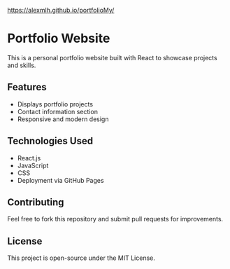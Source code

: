 https://alexmlh.github.io/portfolioMy/

Portfolio Website
=================

This is a personal portfolio website built with React to showcase projects and skills.

Features
--------
- Displays portfolio projects
- Contact information section
- Responsive and modern design

Technologies Used
-----------------
- React.js
- JavaScript
- CSS
- Deployment via GitHub Pages

Contributing
------------
Feel free to fork this repository and submit pull requests for improvements.

License
-------
This project is open-source under the MIT License.

